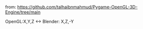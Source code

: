 from: https://github.com/talhaibnmahmud/Pygame-OpenGL-3D-Engine/tree/main


OpenGL:X,Y,Z  <-> Blender: X,Z,-Y
